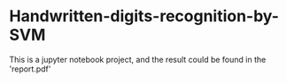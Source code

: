 # Handwritten-digits-recognition-by-SVM
This is a jupyter notebook project, and the result could be found in the 'report.pdf'

